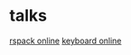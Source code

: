 # talks

[rspack online](https://talks-bice.vercel.app/)
[keyboard online](https://talks-keyboard.vercel.app)
